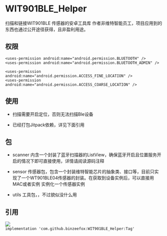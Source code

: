 # WIT901BLE_Helper
扫描和链接WIT901BLE 传感器的安卓工具库
作者非维特智能员工，项目应用到的东西也通过公开途径获得，且非盈利用途。

## 权限
``` <uses-permission android:name="android.permission.BLUETOOTH" /> ```\
``` <uses-permission android:name="android.permission.BLUETOOTH_ADMIN" /> ```

``` <uses-permission android:name="android.permission.ACCESS_FINE_LOCATION" /> ```\
``` <uses-permission android:name="android.permission.ACCESS_COARSE_LOCATION" /> ```

## 使用

- 扫描需要开启定位，否则无法扫描Ble设备

- 已经打包Jitpack依赖，详见下面引用

## 包

- scanner 内含一个封装了蓝牙扫描器的ListView，确保蓝牙开启且位置服务开启的情况下即可直接使用，详情请阅读源码注释

- sensor 传感器包，包含一个封装维特智能芯片的抽象类、接口等，目前只实现了一个WT901BLE04传感器的封装。在获取到设备实例后，可以直接用MAC或者实例 实例化一个传感器实例

- utils 工具包，，不过貌似没什么用


## 引用

[![](https://jitpack.io/v/binzeefox/WIT901BLE_Helper.svg)](https://jitpack.io/#binzeefox/WIT901BLE_Helper)\
``` implementation 'com.github.binzeefox:WIT901BLE_Helper:Tag' ```

